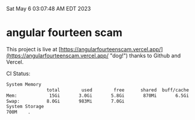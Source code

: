 Sat May  6 03:07:48 AM EDT 2023

# angular fourteen scam


This project is live at [https://angularfourteenscam.vercel.app/](https://angularfourteenscam.vercel.app/ "dog!") thanks to Github and Vercel.

CI Status: 

```bash
System Memory
               total        used        free      shared  buff/cache   available
Mem:            15Gi       3.0Gi       5.8Gi       870Mi       6.5Gi        11Gi
Swap:          8.0Gi       983Mi       7.0Gi
System Storage
700M	.
```
